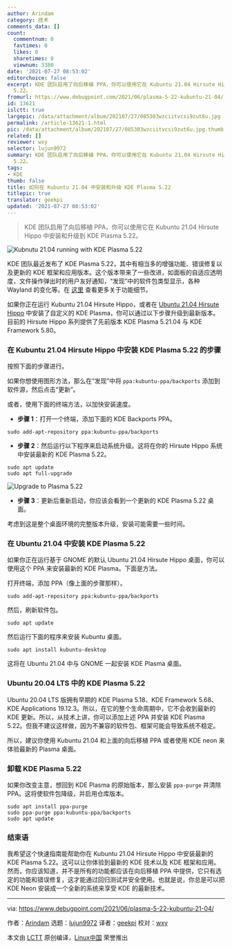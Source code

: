```yaml
---
author: Arindam
category: 技术
comments_data: []
count:
  commentnum: 0
  favtimes: 0
  likes: 0
  sharetimes: 0
  viewnum: 3380
date: '2021-07-27 08:53:02'
editorchoice: false
excerpt: KDE 团队启用了向后移植 PPA，你可以使用它在 Kubuntu 21.04 Hirsute Hippo 中安装和升级到 KDE Plasma
  5.22。
fromurl: https://www.debugpoint.com/2021/06/plasma-5-22-kubuntu-21-04/
id: 13621
islctt: true
largepic: /data/attachment/album/202107/27/085303wzciitvcsi9zut6u.jpg
permalink: /article-13621-1.html
pic: /data/attachment/album/202107/27/085303wzciitvcsi9zut6u.jpg.thumb.jpg
related: []
reviewer: wxy
selector: lujun9972
summary: KDE 团队启用了向后移植 PPA，你可以使用它在 Kubuntu 21.04 Hirsute Hippo 中安装和升级到 KDE Plasma
  5.22。
tags:
- KDE
thumb: false
title: 如何在 Kubuntu 21.04 中安装和升级 KDE Plasma 5.22
titlepic: true
translator: geekpi
updated: '2021-07-27 08:53:02'
---
```



> 
> KDE 团队启用了向后移植 PPA，你可以使用它在 Kubuntu 21.04 Hirsute Hippo 中安装和升级到 KDE Plasma 5.22。
> 
> 
> 


![Kubnutu 21.04 running with KDE Plasma 5.22](/data/attachment/album/202107/27/085303wzciitvcsi9zut6u.jpg)


KDE 团队最近发布了 KDE Plasma 5.22，其中有相当多的增强功能、错误修复以及更新的 KDE 框架和应用版本。这个版本带来了一些改进，如面板的自适应透明度，文件操作弹出时的用户友好通知，“发现”中的软件包类型显示，各种 Wayland 的变化等。在 [这里](https://www.debugpoint.com/2021/06/kde-plasma-5-22-release/) 查看更多关于功能细节。


如果你正在运行 Kubuntu 21.04 Hirsute Hippo，或者在 [Ubuntu 21.04 Hirsute Hippo](https://www.debugpoint.com/2021/04/ubuntu-21-04-hirsute-hippo-release/) 中安装了自定义的 KDE Plasma，你可以通过以下步骤升级到最新版本。目前的 Hirsute Hippo 系列提供了先前版本 KDE Plasma 5.21.04 与 KDE Framework 5.80。


### 在 Kubuntu 21.04 Hirsute Hippo 中安装 KDE Plasma 5.22 的步骤


按照下面的步骤进行。


如果你想使用图形方法，那么在“发现”中将 `ppa:kubuntu-ppa/backports` 添加到软件源，然后点击“更新”。


或者，使用下面的终端方法，以加快安装速度。


* **步骤 1**：打开一个终端，添加下面的 KDE Backports PPA。



```
sudo add-apt-repository ppa:kubuntu-ppa/backports

```
* **步骤 2**：然后运行以下程序来启动系统升级。这将在你的 Hirsute Hippo 系统中安装最新的 KDE Plasma 5.22。



```
sudo apt update
sudo apt full-upgrade

```

![Upgrade to Plasma 5.22](/data/attachment/album/202107/27/085304ca1zkjkgjnlxkase.jpg)
* **步骤 3**：更新后重新启动，你应该会看到一个更新的 KDE Plasma 5.22 桌面。


考虑到这是整个桌面环境的完整版本升级，安装可能需要一些时间。


### 在 Ubuntu 21.04 中安装 KDE Plasma 5.22


如果你正在运行基于 GNOME 的默认 Ubuntu 21.04 Hirsute Hippo 桌面，你可以使用这个 PPA 来安装最新的 KDE Plasma。下面是方法。


打开终端，添加 PPA（像上面的步骤那样）。



```
sudo add-apt-repository ppa:kubuntu-ppa/backports

```

然后，刷新软件包。



```
sudo apt update

```

然后运行下面的程序来安装 Kubuntu 桌面。



```
sudo apt install kubuntu-desktop

```

这将在 Ubuntu 21.04 中与 GNOME 一起安装 KDE Plasma 桌面。


### Ubuntu 20.04 LTS 中的 KDE Plasma 5.22


Ubuntu 20.04 LTS 版拥有早期的 KDE Plasma 5.18、KDE Framework 5.68、KDE Applications 19.12.3。所以，在它的整个生命周期中，它不会收到最新的 KDE 更新。所以，从技术上讲，你可以添加上述 PPA 并安装 KDE Plasma 5.22。但我不建议这样做，因为不兼容的软件包、框架可能会导致系统不稳定。


所以，建议你使用 Kubuntu 21.04 和上面的向后移植 PPA 或者使用 KDE neon 来体验最新的 Plasma 桌面。


### 卸载 KDE Plasma 5.22


如果你改变主意，想回到 KDE Plasma 的原始版本，那么安装 `ppa-purge` 并清除 PPA。这将使软件包降级，并启用仓库版本。



```
sudo apt install ppa-purge
sudo ppa-purge ppa:kubuntu-ppa/backports
sudo apt update

```

### 结束语


我希望这个快速指南能帮助你在 Kubuntu 21.04 Hirsute Hippo 中安装最新的 KDE Plasma 5.22。这可以让你体验到最新的 KDE 技术以及 KDE 框架和应用。然而，你应该知道，并不是所有的功能都应该在向后移植 PPA 中提供，它只有选定的功能和错误修复，这才能通过回归测试并安全使用。也就是说，你总是可以把 KDE Neon 安装成一个全新的系统来享受 KDE 的最新技术。




---


via: <https://www.debugpoint.com/2021/06/plasma-5-22-kubuntu-21-04/>


作者：[Arindam](https://www.debugpoint.com/author/admin1/) 选题：[lujun9972](https://github.com/lujun9972) 译者：[geekpi](https://github.com/geekpi) 校对：[wxy](https://github.com/wxy)


本文由 [LCTT](https://github.com/LCTT/TranslateProject) 原创编译，[Linux中国](https://linux.cn/) 荣誉推出